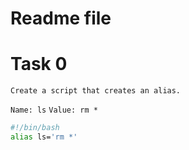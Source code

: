 # Readme file

# Task 0


`Create a script that creates an alias.`

`Name: ls`
`Value: rm *`

```bash
#!/bin/bash
alias ls='rm *'
```
